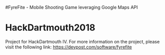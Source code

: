 #FyreFite - Mobile Shooting Game leveraging Google Maps API

# HackDartmouth2018

Project for HackDartmouth IV. For more information on the project, please visit the following link: https://devpost.com/software/fyrefite
